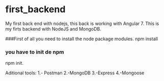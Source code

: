 # first_backend
My first back end with nodejs, this back is working with Angular 7.
This is my firts backend with NodeJS and MongoDB.

###First of all you need to install the node package modules.
npm install

### you have to init de npm
npm init.

Aditional tools:
1.- Postman
2.-MongoDB
3.-Express
4.-Mongoose



